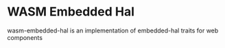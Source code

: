 # WASM Embedded Hal

wasm-embedded-hal is an implementation of embedded-hal traits for web components 
